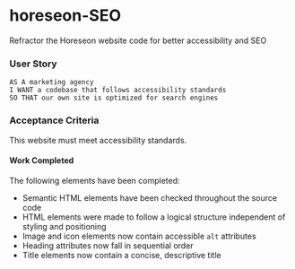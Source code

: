 # horeseon-SEO
Refractor the Horeseon website code for better accessibility and SEO

### User Story

```
AS A marketing agency
I WANT a codebase that follows accessibility standards
SO THAT our own site is optimized for search engines
```

### Acceptance Criteria

This website must meet accessibility standards. 

#### Work Completed

The following elements have been completed:

* Semantic HTML elements have been checked throughout the source code
* HTML elements were made to follow a logical structure independent of styling and positioning
* Image and icon elements now contain accessible `alt` attributes
* Heading attributes now fall in sequential order
* Title elements now contain a concise, descriptive title

